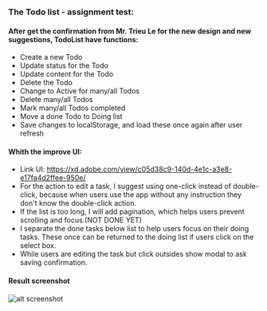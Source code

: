 ### The Todo list - assignment test:

#### After get the confirmation from Mr. Trieu Le for the new design and new suggestions, TodoList have functions:
+ Create a new Todo
+ Update status for the Todo
+ Update content for the Todo
+ Delete the Todo
+ Change to Active for many/all Todos
+ Delete many/all Todos
+ Mark many/all Todos completed
+ Move a done Todo to Doing list
+ Save changes to localStorage, and load these once again after user refresh

#### Whith the improve UI:

+ Link UI: https://xd.adobe.com/view/c05d38c9-140d-4e1c-a3e8-e17fa4d2ffee-950e/ 
+ For the action to edit a task, I suggest using one-click instead of double-click, because when users use the app without any instruction they don't know the double-click action.
+ If the list is too long, I will add pagination, which helps users prevent scrolling and focus.(NOT DONE YET)
+ I separate the done tasks below list to help users focus on their doing tasks. These once can be returned to the doing list if users click on the select box.
+ While users are editing the task but click outsides show modal to ask saving confirmation.

#### Result screenshot
![alt screenshot](https://github.com/Hanv2itedu/mana-do/ScreenShot.png?raw=true)
